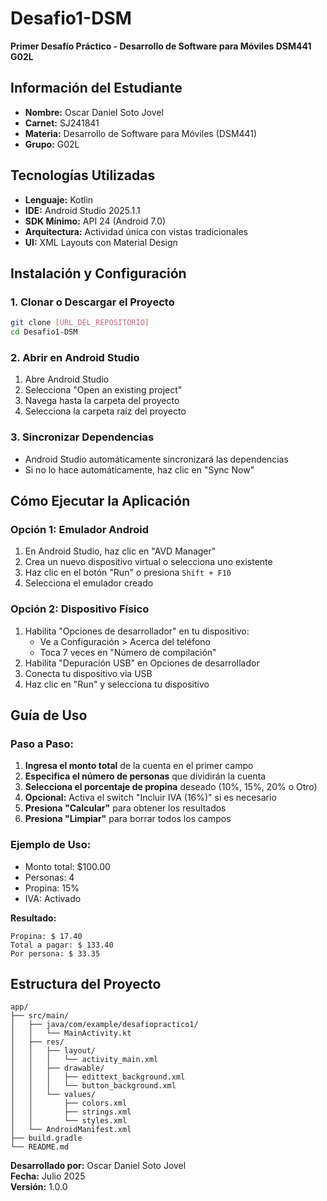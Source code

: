 # Desafio1-DSM

**Primer Desafío Práctico - Desarrollo de Software para Móviles DSM441 G02L**

## Información del Estudiante

- **Nombre:** Oscar Daniel Soto Jovel
- **Carnet:** SJ241841
- **Materia:** Desarrollo de Software para Móviles (DSM441)
- **Grupo:** G02L
  
## Tecnologías Utilizadas

- **Lenguaje:** Kotlin
- **IDE:** Android Studio 2025.1.1
- **SDK Mínimo:** API 24 (Android 7.0)
- **Arquitectura:** Actividad única con vistas tradicionales
- **UI:** XML Layouts con Material Design

## Instalación y Configuración

### 1. Clonar o Descargar el Proyecto
```bash
git clone [URL_DEL_REPOSITORIO]
cd Desafio1-DSM
```

### 2. Abrir en Android Studio
1. Abre Android Studio
2. Selecciona "Open an existing project"
3. Navega hasta la carpeta del proyecto
4. Selecciona la carpeta raíz del proyecto

### 3. Sincronizar Dependencias
- Android Studio automáticamente sincronizará las dependencias
- Si no lo hace automáticamente, haz clic en "Sync Now"

## Cómo Ejecutar la Aplicación

### Opción 1: Emulador Android
1. En Android Studio, haz clic en "AVD Manager"
2. Crea un nuevo dispositivo virtual o selecciona uno existente
3. Haz clic en el botón "Run" o presiona `Shift + F10`
4. Selecciona el emulador creado

### Opción 2: Dispositivo Físico
1. Habilita "Opciones de desarrollador" en tu dispositivo:
   - Ve a Configuración > Acerca del teléfono
   - Toca 7 veces en "Número de compilación"
2. Habilita "Depuración USB" en Opciones de desarrollador
3. Conecta tu dispositivo via USB
4. Haz clic en "Run" y selecciona tu dispositivo

## Guía de Uso

### Paso a Paso:
1. **Ingresa el monto total** de la cuenta en el primer campo
2. **Especifica el número de personas** que dividirán la cuenta
3. **Selecciona el porcentaje de propina** deseado (10%, 15%, 20% o Otro)
4. **Opcional:** Activa el switch "Incluir IVA (16%)" si es necesario
5. **Presiona "Calcular"** para obtener los resultados
6. **Presiona "Limpiar"** para borrar todos los campos

### Ejemplo de Uso:
- Monto total: $100.00
- Personas: 4
- Propina: 15%
- IVA: Activado

**Resultado:**
```
Propina: $ 17.40
Total a pagar: $ 133.40
Por persona: $ 33.35
```

## Estructura del Proyecto

```
app/
├── src/main/
│   ├── java/com/example/desafiopractico1/
│   │   └── MainActivity.kt
│   ├── res/
│   │   ├── layout/
│   │   │   └── activity_main.xml
│   │   ├── drawable/
│   │   │   ├── edittext_background.xml
│   │   │   └── button_background.xml
│   │   └── values/
│   │       ├── colors.xml
│   │       ├── strings.xml
│   │       └── styles.xml
│   └── AndroidManifest.xml
├── build.gradle
└── README.md
```

**Desarrollado por:** Oscar Daniel Soto Jovel  
**Fecha:** Julio 2025  
**Versión:** 1.0.0
